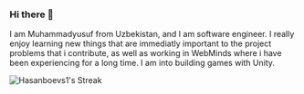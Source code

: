 ### Hi there 👋

I am Muhammadyusuf from Uzbekistan, and I am software engineer. I really enjoy learning new things that are immediatly important to the project problems that i contribute, as well as working in WebMinds where i have been experiencing for a long time. I am into building games with Unity.

![Hasanboevs1's Streak](https://github-readme-streak-stats.herokuapp.com/?user=Hasanboevs1&theme=vue-dark&hide_border=false)
